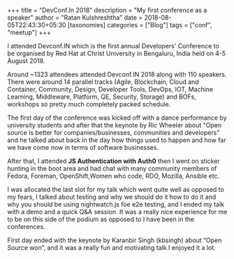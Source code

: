 +++
title = "DevConf.In 2018"
description = "My first conference as a speaker"
author = "Ratan Kulshreshtha"
date = 2018-08-05T22:43:30+05:30
[taxonomies]
categories = ["Blog"]
tags = ["conf", "meetup"]
+++

I attended Devconf.IN which is the first annual Developers' Conference to be organised by Red Hat at Christ University in Bengaluru, India held on 4-5 August 2018.

<!-- more -->

Around ~1323 attendees attended Devconf.IN 2018 along with 110 speakers. There were around 14 parallel tracks (Agile, Blockchain, Cloud and Container, Community, Design, Developer Tools, DevOps, IOT, Machine Learning, Middleware, Platform, QE, Security, Storage) and BOFs, workshops so pretty much completely packed schedule.

The first day of the conference was kicked off with a dance performance by university students and after that the keynote by Ric Wheeler about "Open source is better for companies/businesses, communities and developers" and he talked about back in the day how things used to happen and how far we have come now in terms of software businesses.

After that, I attended **JS Authentication with Auth0** then I went on sticker hunting in the boot area and had chat with many community members of Fedora, Foreman, OpenShift,Women who code, RDO, Mozilla, Ansible etc.

I was allocated the last slot for my talk which went quite well as opposed to my fears, I talked about testing and why we should do it how to do it and why you should be using nightwatch.js foe e2e testing, and I ended my talk with a demo and a quick Q&A session. It was a really nice experience for me to be on this side of the podium as opposed to I have been in the conferences.

First day ended with the keynote by Karanbir Singh (kbsingh) about “Open Source won”, and it was a really fun and motivating talk I enjoyed it a lot.
